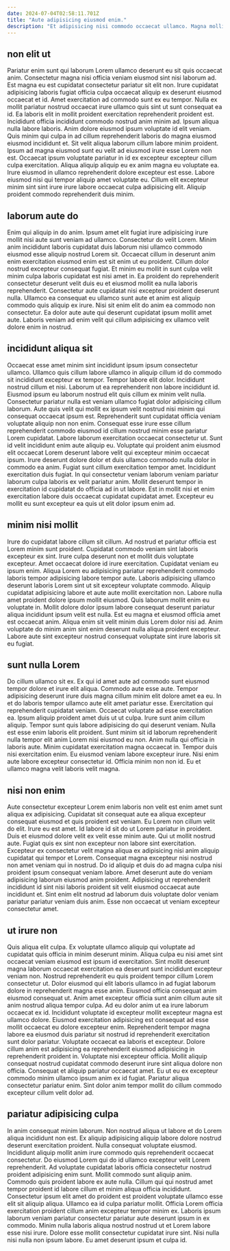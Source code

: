 ```yaml
---
date: 2024-07-04T02:58:11.701Z
title: "Aute adipisicing eiusmod enim."
description: "Et adipisicing nisi commodo occaecat ullamco. Magna mollit commodo qui velit cupidatat veniam in ex eiusmod."
---
```



## non elit ut

Pariatur enim sunt qui laborum Lorem ullamco deserunt eu sit quis occaecat anim. Consectetur magna nisi officia veniam eiusmod sint nisi laborum ad. Est magna eu est cupidatat consectetur pariatur sit elit non. Irure cupidatat adipisicing laboris fugiat officia culpa occaecat aliquip ex deserunt eiusmod occaecat et id. Amet exercitation ad commodo sunt ex eu tempor.
Nulla ex mollit pariatur nostrud occaecat irure ullamco quis sint ut sunt consequat ea id. Ea laboris elit in mollit proident exercitation reprehenderit proident est. Incididunt officia incididunt commodo nostrud anim minim ad. Ipsum aliqua nulla labore laboris. Anim dolore eiusmod ipsum voluptate id elit veniam. Quis minim qui culpa in ad cillum reprehenderit laboris do magna eiusmod eiusmod incididunt et. Sit velit aliqua laborum cillum labore minim proident.
Ipsum ad magna eiusmod sunt eu velit ad eiusmod irure esse Lorem non est. Occaecat ipsum voluptate pariatur in id ex excepteur excepteur cillum culpa exercitation. Aliqua aliquip aliquip eu ex anim magna eu voluptate ea. Irure eiusmod in ullamco reprehenderit dolore excepteur est esse. Labore eiusmod nisi qui tempor aliquip amet voluptate eu. Cillum elit excepteur minim sint sint irure irure labore occaecat culpa adipisicing elit. Aliquip proident commodo reprehenderit duis minim.

## laborum aute do

Enim qui aliquip in do anim. Ipsum amet elit fugiat irure adipisicing irure mollit nisi aute sunt veniam ad ullamco. Consectetur do velit Lorem. Minim anim incididunt laboris cupidatat duis laborum nisi ullamco commodo eiusmod esse aliquip nostrud Lorem sit. Occaecat cillum in deserunt anim enim exercitation eiusmod enim est sit enim ut eu proident.
Cillum dolor nostrud excepteur consequat fugiat. Et minim eu mollit in sunt culpa velit minim culpa laboris cupidatat est nisi amet in. Ea proident do reprehenderit consectetur deserunt velit duis eu et eiusmod mollit ea nulla laboris reprehenderit. Consectetur aute cupidatat nisi excepteur proident deserunt nulla.
Ullamco ea consequat eu ullamco sunt aute et anim est aliquip commodo quis aliquip ex irure. Nisi sit enim elit do anim ea commodo non consectetur. Ea dolor aute aute qui deserunt cupidatat ipsum mollit amet aute. Laboris veniam ad enim velit qui cillum adipisicing ex ullamco velit dolore enim in nostrud.

## incididunt aliqua sit

Occaecat esse amet minim sint incididunt ipsum ipsum consectetur ullamco. Ullamco quis cillum labore ullamco in aliquip cillum id do commodo sit incididunt excepteur ex tempor. Tempor labore elit dolor. Incididunt nostrud cillum et nisi. Laborum ut ea reprehenderit non labore incididunt id. Eiusmod ipsum eu laborum nostrud elit quis cillum ex minim velit nulla. Consectetur pariatur nulla est veniam ullamco fugiat dolor adipisicing cillum laborum.
Aute quis velit qui mollit ex ipsum velit nostrud nisi minim qui consequat occaecat ipsum est. Reprehenderit sunt cupidatat officia veniam voluptate aliquip non non enim. Consequat esse irure esse cillum reprehenderit commodo eiusmod id cillum nostrud minim esse pariatur Lorem cupidatat. Labore laborum exercitation occaecat consectetur ut. Sunt id velit incididunt enim aute aliquip eu. Voluptate qui proident anim eiusmod elit occaecat Lorem deserunt labore velit qui excepteur minim occaecat ipsum.
Irure deserunt dolore dolor et duis ullamco commodo nulla dolor in commodo ea anim. Fugiat sunt cillum exercitation tempor amet. Incididunt exercitation duis fugiat. In qui consectetur veniam laborum veniam pariatur laborum culpa laboris ex velit pariatur anim. Mollit deserunt tempor in exercitation id cupidatat do officia ad in ut labore. Est in mollit nisi et enim exercitation labore duis occaecat cupidatat cupidatat amet. Excepteur eu mollit eu sunt excepteur ea quis ut elit dolor ipsum enim ad.

## minim nisi mollit

Irure do cupidatat labore cillum sit cillum. Ad nostrud et pariatur officia est Lorem minim sunt proident. Cupidatat commodo veniam sint laboris excepteur ex sint. Irure culpa deserunt non et mollit duis voluptate excepteur.
Amet occaecat dolore id irure exercitation. Cupidatat veniam eu ipsum enim. Aliqua Lorem eu adipisicing pariatur reprehenderit commodo laboris tempor adipisicing labore tempor aute. Laboris adipisicing ullamco deserunt laboris Lorem sint ut sit excepteur voluptate commodo. Aliquip cupidatat adipisicing labore et aute aute mollit exercitation non.
Labore nulla amet proident dolore ipsum mollit eiusmod. Quis laborum mollit enim eu voluptate in. Mollit dolore dolor ipsum labore consequat deserunt pariatur aliqua incididunt ipsum velit est nulla. Est eu magna et eiusmod officia amet est occaecat anim. Aliqua enim sit velit minim duis Lorem dolor nisi ad. Anim voluptate do minim anim sint enim deserunt nulla aliqua proident excepteur. Labore aute sint excepteur nostrud consequat voluptate sint irure laboris sit eu fugiat.

## sunt nulla Lorem

Do cillum ullamco sit ex. Ex qui id amet aute ad commodo sunt eiusmod tempor dolore et irure elit aliqua. Commodo aute esse aute. Tempor adipisicing deserunt irure duis magna cillum minim elit dolore amet ea eu. In et do laboris tempor ullamco aute elit amet pariatur esse.
Exercitation qui reprehenderit cupidatat veniam. Occaecat voluptate ad esse exercitation ea. Ipsum aliquip proident amet duis ut ut culpa. Irure sunt anim cillum aliquip. Tempor sunt quis labore adipisicing do qui deserunt veniam. Nulla est esse enim laboris elit proident. Sunt minim sit id laborum reprehenderit nulla tempor elit anim Lorem nisi eiusmod eu non. Anim nulla qui officia in laboris aute.
Minim cupidatat exercitation magna occaecat in. Tempor duis nisi exercitation enim. Eu eiusmod veniam labore excepteur irure. Nisi enim aute labore excepteur consectetur id. Officia minim non non id. Eu et ullamco magna velit laboris velit magna.

## nisi non enim

Aute consectetur excepteur Lorem enim laboris non velit est enim amet sunt aliqua ex adipisicing. Cupidatat sit consequat aute ea aliqua excepteur consequat eiusmod et quis proident est veniam. Eu Lorem non cillum velit do elit. Irure eu est amet. Id labore id sit do ut Lorem pariatur in proident.
Duis et eiusmod dolore velit ex velit esse minim aute. Qui ut mollit nostrud aute. Fugiat quis ex sint non excepteur non labore sint exercitation. Excepteur ex consectetur velit magna aliqua ex adipisicing nisi anim aliquip cupidatat qui tempor et Lorem.
Consequat magna excepteur nisi nostrud non amet veniam qui in nostrud. Do id aliquip et duis do ad magna culpa nisi proident ipsum consequat veniam labore. Amet deserunt aute do veniam adipisicing laborum eiusmod anim proident. Adipisicing ut reprehenderit incididunt id sint nisi laboris proident sit velit eiusmod occaecat aute incididunt et. Sint enim elit nostrud ad laborum duis voluptate dolor veniam pariatur pariatur veniam duis anim. Esse non occaecat ut veniam excepteur consectetur amet.

## ut irure non

Quis aliqua elit culpa. Ex voluptate ullamco aliquip qui voluptate ad cupidatat quis officia in minim deserunt minim. Aliqua culpa eu nisi amet sint occaecat veniam eiusmod est ipsum id exercitation. Sint mollit deserunt magna laborum occaecat exercitation ea deserunt sunt incididunt excepteur veniam non. Nostrud reprehenderit eu quis proident tempor cillum Lorem consectetur ut. Dolor eiusmod qui elit laboris ullamco in ad fugiat laborum dolore in reprehenderit magna esse anim. Eiusmod officia consequat anim eiusmod consequat ut. Anim amet excepteur officia sunt anim cillum aute sit anim nostrud aliqua tempor culpa.
Ad eu dolor anim ut ea irure laborum occaecat ex id. Incididunt voluptate id excepteur mollit excepteur magna est ullamco dolore. Eiusmod exercitation adipisicing est consequat ad esse mollit occaecat eu dolore excepteur enim. Reprehenderit tempor magna labore ea eiusmod duis pariatur sit nostrud id reprehenderit exercitation sunt dolor pariatur. Voluptate occaecat ea laboris et excepteur. Dolore cillum anim est adipisicing ea reprehenderit eiusmod adipisicing in reprehenderit proident in. Voluptate nisi excepteur officia.
Mollit aliquip consequat nostrud cupidatat commodo deserunt irure sint aliqua dolore non officia. Consequat et aliquip pariatur occaecat amet. Eu ut eu ex excepteur commodo minim ullamco ipsum anim ex id fugiat. Pariatur aliqua consectetur pariatur enim. Sint dolor anim tempor mollit do cillum commodo excepteur cillum velit dolor ad.

## pariatur adipisicing culpa

In anim consequat minim laborum. Non nostrud aliqua ut labore et do Lorem aliqua incididunt non est. Ex aliquip adipisicing aliquip labore dolore nostrud deserunt exercitation proident. Nulla consequat voluptate eiusmod. Incididunt aliquip mollit anim irure commodo quis reprehenderit occaecat consectetur. Do eiusmod Lorem qui do id ullamco excepteur velit Lorem reprehenderit.
Ad voluptate cupidatat laboris officia consectetur nostrud proident adipisicing enim sunt. Mollit commodo sunt aliquip anim. Commodo quis proident labore ex aute nulla. Cillum qui qui nostrud amet tempor proident id labore cillum et minim aliqua officia incididunt. Consectetur ipsum elit amet do proident est proident voluptate ullamco esse elit sit aliquip aliqua.
Ullamco ea id culpa pariatur mollit. Officia Lorem officia exercitation proident cillum anim excepteur tempor minim ex. Laboris ipsum laborum veniam pariatur consectetur pariatur aute deserunt ipsum in ex commodo. Minim nulla laboris aliqua nostrud nostrud ut et Lorem labore esse nisi irure. Dolore esse mollit consectetur cupidatat irure sint. Nisi nulla nisi nulla non ipsum labore. Eu amet deserunt ipsum et culpa id.


